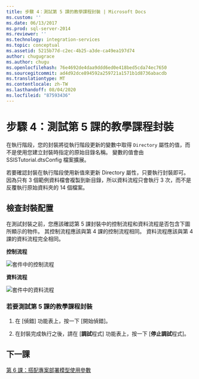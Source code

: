 ```yaml
---
title: 步驟 4：測試第 5 課的教學課程封裝 | Microsoft Docs
ms.custom: ''
ms.date: 06/13/2017
ms.prod: sql-server-2014
ms.reviewer: ''
ms.technology: integration-services
ms.topic: conceptual
ms.assetid: 5215b77d-c2ec-4b25-a3de-ca49ea197d74
author: chugugrace
ms.author: chugu
ms.openlocfilehash: 76e4692de4daa9ddd6ed0e418bed5cda74ec7650
ms.sourcegitcommit: ad4d92dce894592a259721a1571b1d8736abacdb
ms.translationtype: MT
ms.contentlocale: zh-TW
ms.lasthandoff: 08/04/2020
ms.locfileid: "87593436"
---
```

# <a name="step-4-testing-the-lesson-5-tutorial-package"></a>步驟 4：測試第 5 課的教學課程封裝
  在執行階段，您的封裝將從執行階段更新的變數中取得 `Directory` 屬性的值，而不是使用您建立封裝時指定的原始目錄名稱。 變數的值會由 SSISTutorial.dtsConfig 檔案擴展。  
  
 若要確認封裝在執行階段使用新值來更新 Directory 屬性，只要執行封裝即可。 因為只有 3 個範例資料檔會複製到新目錄，所以資料流程只會執行 3 次，而不是反覆執行原始資料夾的 14 個檔案。  
  
## <a name="checking-the-package-layout"></a>檢查封裝配置  
 在測試封裝之前，您應該確認第 5 課封裝中的控制流程和資料流程是否包含下圖所顯示的物件。 其控制流程應該與第 4 課的控制流程相同。 資料流程應該與第 4 課的資料流程完全相同。  
  
 **控制流程**  
  
 ![套件中的控制流程](../../2014/tutorials/media/task4lesson2control.gif "套件中的控制流程")  
  
 **資料流程**  
  
 ![套件中的資料流程](../../2014/tutorials/media/task9lesson1data.gif "套件中的資料流程")  
  
### <a name="to-test-the-lesson-5-tutorial-package"></a>若要測試第 5 課的教學課程封裝  
  
1.  在 [偵錯] 功能表上，按一下 [開始偵錯]。  
  
2.  在封裝完成執行之後，請在 [**調試**程式] 功能表上，按一下 [**停止調試**程式]。  
  
## <a name="next-lesson"></a>下一課  
 [第 6 課：搭配專案部署模型使用參數](../integration-services/lesson-6-using-parameters-with-the-project-deployment-model-in-ssis.md)  
  
  
